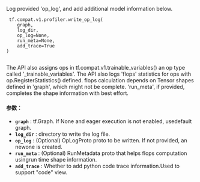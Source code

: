 Log provided 'op_log', and add additional model information below.

```
 tf.compat.v1.profiler.write_op_log(
    graph,
    log_dir,
    op_log=None,
    run_meta=None,
    add_trace=True
)
 
```

The API also assigns ops in tf.compat.v1.trainable_variables() an op type  called '_trainable_variables'.  The API also logs 'flops' statistics for ops with op.RegisterStatistics()  defined. flops calculation depends on Tensor shapes defined in 'graph',  which might not be complete. 'run_meta', if provided, completes the shape  information with best effort.

#### 参数：
- **`graph`** : tf.Graph. If None and eager execution is not enabled, usedefault graph.
- **`log_dir`** : directory to write the log file.
- **`op_log`** : (Optional) OpLogProto proto to be written. If not provided, an newone is created.
- **`run_meta`** : (Optional) RunMetadata proto that helps flops computation usingrun time shape information.
- **`add_trace`** : Whether to add python code trace information.Used to support "code" view.
